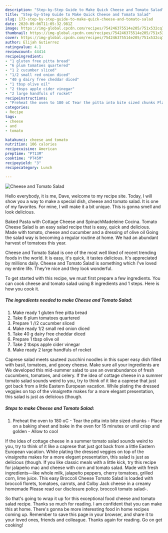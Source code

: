 ```yaml
---
description: "Step-by-Step Guide to Make Quick Cheese and Tomato Salad"
title: "Step-by-Step Guide to Make Quick Cheese and Tomato Salad"
slug: 173-step-by-step-guide-to-make-quick-cheese-and-tomato-salad
date: 2020-09-06T11:05:32.981Z
image: https://img-global.cpcdn.com/recipes/754246375514e205/751x532cq70/cheese-and-tomato-salad-recipe-main-photo.jpg
thumbnail: https://img-global.cpcdn.com/recipes/754246375514e205/751x532cq70/cheese-and-tomato-salad-recipe-main-photo.jpg
cover: https://img-global.cpcdn.com/recipes/754246375514e205/751x532cq70/cheese-and-tomato-salad-recipe-main-photo.jpg
author: Elijah Gutierrez
ratingvalue: 4.1
reviewcount: 44414
recipeingredient:
- "1 gluten free pitta bread"
- "6 plum tomatoes quartered"
- "1 2 cucumber sliced"
- "1/2 small red onion diced"
- "40 g dairy free cheddar diced"
- "1 tbsp olive oil"
- "2 tbsps apple cider vinegar"
- "2 large handfuls of rocket"
recipeinstructions:
- "Preheat the oven to 180 oC Tear the pitta into bite sized chunks Place on a baking sheet and bake in the oven for 15 minutes or until crisp and golden Allow to cool"
categories:
- Recipe
tags:
- cheese
- and
- tomato

katakunci: cheese and tomato 
nutrition: 106 calories
recipecuisine: American
preptime: "PT13M"
cooktime: "PT45M"
recipeyield: "3"
recipecategory: Lunch

---
```



![Cheese and Tomato Salad](https://img-global.cpcdn.com/recipes/754246375514e205/751x532cq70/cheese-and-tomato-salad-recipe-main-photo.jpg)

Hello everybody, it is me, Dave, welcome to my recipe site. Today, I will show you a way to make a special dish, cheese and tomato salad. It is one of my favorites. For mine, I will make it a bit unique. This is gonna smell and look delicious.

Baked Pasta with Cottage Cheese and SpinachMadeleine Cocina. Tomato Cheese Salad is an easy salad recipe that is easy, quick and delicious. Made with tomato, cheese and cucumber and a dressing of olive oil Going the salad way is becoming a regular routine at home. We had an abundant harvest of tomatoes this year.

Cheese and Tomato Salad is one of the most well liked of recent trending foods in the world. It is easy, it's quick, it tastes delicious. It's appreciated by millions daily. Cheese and Tomato Salad is something which I've loved my entire life. They're nice and they look wonderful.


To get started with this recipe, we must first prepare a few ingredients. You can cook cheese and tomato salad using 8 ingredients and 1 steps. Here is how you cook it.

<!--inarticleads1-->

##### The ingredients needed to make Cheese and Tomato Salad:

1. Make ready 1 gluten free pitta bread
1. Take 6 plum tomatoes quartered
1. Prepare 1 //2 cucumber sliced
1. Make ready 1/2 small red onion diced
1. Take 40 g dairy free cheddar diced
1. Prepare 1 tbsp olive oil
1. Take 2 tbsps apple cider vinegar
1. Make ready 2 large handfuls of rocket


Caprese salad meets sauteed zucchini noodles in this super easy dish filled with basil, tomatoes, and gooey cheese. Make sure all your ingredients are We developed this mid-summer salad to use an overabundance of fresh cucumbers, tomatoes, and celery. If the idea of cottage cheese in a summer tomato salad sounds weird to you, try to think of it like a caprese that just got back from a little Eastern European vacation. While plating the dressed veggies on top of the vinaigrette makes for a more elegant presentation, this salad is just as delicious (though. 

<!--inarticleads2-->

##### Steps to make Cheese and Tomato Salad:

1. Preheat the oven to 180 oC - Tear the pitta into bite sized chunks - Place on a baking sheet and bake in the oven for 15 minutes or until crisp and golden - Allow to cool


If the idea of cottage cheese in a summer tomato salad sounds weird to you, try to think of it like a caprese that just got back from a little Eastern European vacation. While plating the dressed veggies on top of the vinaigrette makes for a more elegant presentation, this salad is just as delicious (though. If you like classic meals with a little kick, try this recipe for jalapeño mac and cheese with corn and tomato salad. Made with fresh ingredients—like whole milk, jalapeño peppers, cherry tomatoes, grilled corn, lime juice. This easy Broccoli Cheese Tomato Salad is loaded with broccoli florets, tomatoes, carrots, and Colby Jack cheese in a creamy homemade Please read our disclosure policy. broccoli tomato salad-. 

So that's going to wrap it up for this exceptional food cheese and tomato salad recipe. Thanks so much for reading. I am confident that you can make this at home. There's gonna be more interesting food in home recipes coming up. Remember to save this page in your browser, and share it to your loved ones, friends and colleague. Thanks again for reading. Go on get cooking!
